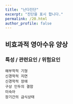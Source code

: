 ```yaml
---
title: "난다진단"
excerpt: "진단을 표시 합니다."
permalink: /20.html
author_profile: false
---
```

## 비효과적 영아수유 양상


### 특성 / 관련요인 / 위험요인

>                
            
    해부학적 기형
    신경학적 지연
    신경학적 장애
    구상 인두의 결함
    미숙아
    장기간의 금식상태
